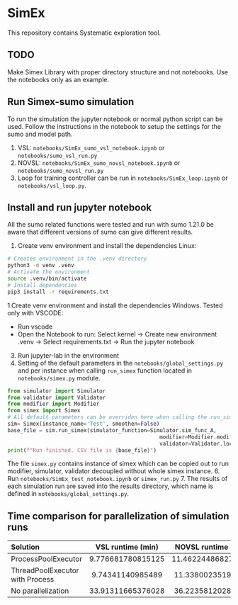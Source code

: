 # SimEx
This repository contains Systematic exploration tool.

## TODO
Make Simex Library with proper directory structure and not notebooks. Use the notebooks only as an example.

## Run Simex-sumo simulation
To run the simulation the jupyter notebook or normal python script can be used. Follow the instructions in the 
notebook to setup the settings for the sumo and model path.
1. VSL: `notebooks/SimEx_sumo_vsl_notebook.ipynb` or `notebooks/sumo_vsl_run.py`
2. NOVSL: `notebooks/SimEx_sumo_novsl_notebook.ipynb` or `notebooks/sumo_novsl_run.py`
3. Loop for training controller can be run in `notebooks/SimEx_loop.ipynb` or `notebooks/vsl_loop.py`.

## Install and run jupyter notebook
All the sumo related functions were tested and run with sumo 1.21.0 be aware that different versions of sumo can 
give different results.
1. Create venv environment and install the dependencies Linux:
```bash
# Creates environment in the .venv directory
python3 -m venv .venv
# Activate the environment
source .venv/bin/activate
# Install dependencies
pip3 install -r requirements.txt
```
1.Create venv environment and install the dependencies Windows. Tested only with VSCODE:
   - Run vscode
   - Open the Notebook to run: Select kernel -> Create new environment .venv -> Select requirements.txt -> Run the jupyter notebook
3. Run jupyter-lab in the environment
5. Setting of the default parameters in the `notebooks/global_settings.py` and per instance when calling `run_simex` function located in `notebooks/simex.py` module.
```python
from simulator import Simulator
from validator import Validator
from modifier import Modifier
from simex import Simex
# All default parameters can be overriden here when calling the run_simex function
sim= Simex(instance_name='Test', smoothen=False)
base_file = sim.run_simex(simulator_function=Simulator.sim_func_A,
                                                modifier=Modifier.modifierA,
                                                validator=Validator.local_exploration_validator_A, parallel=True)
print(f"Run finished. CSV file is {base_file}")
```
The file `simex.py` contains instance of simex which can be copied out to run modifier, simulator, validator decoupled without whole simex instance.
6. Run `notebooks/SimEx_test_notebook.ipynb` or `simex_run.py`
7. The results of each simulation run are saved into the results directory, which name is defined in `notebooks/global_settings.py`.



## Time comparison for parallelization of simulation runs

| Solution                        | VSL runtime (min)   | NOVSL runtime (min)|
|:--------------------------------|:-------------------:|:------------------:|
| ProcessPoolExecutor             |  9.776681780815125  | 11.462244868278503 |
| ThreadPoolExecutor with Process |  9.74341140985489   | 11.33800235191981  |
| No parallelization              | 33.91311665376028   |  36.22358120282491 |